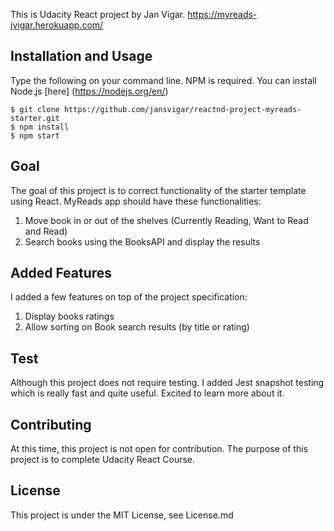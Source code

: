This is Udacity React project by Jan Vigar.
https://myreads-jvigar.herokuapp.com/

## Installation and Usage

Type the following on your command line. NPM is required. You can install Node.js [here] (https://nodejs.org/en/)
```
$ git clone https://github.com/jansvigar/reactnd-project-myreads-starter.git
$ npm install
$ npm start
```

## Goal

The goal of this project is to correct functionality of the starter template using React. MyReads app should have these functionalities:
1. Move book in or out of the shelves (Currently Reading, Want to Read and Read)
2. Search books using the BooksAPI and display the results

## Added Features

I added a few features on top of the project specification:
1. Display books ratings
2. Allow sorting on Book search results (by title or rating)

## Test

Although this project does not require testing. I added Jest snapshot testing which is really fast and quite useful. Excited to learn more about it.

## Contributing

At this time, this project is not open for contribution. The purpose of this project is to complete Udacity React Course.

## License

This project is under the MIT License, see License.md
